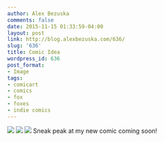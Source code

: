 ```yaml
---
author: Alex Bezuska
comments: false
date: 2015-11-15 01:33:59-04:00
layout: post
link: http://blog.alexbezuska.com/636/
slug: '636'
title: Comic Idea
wordpress_id: 636
post_format:
- Image
tags:
- comicart
- comics
- fox
- foxes
- indie comics
---
```

![](/images/2015/11/tumblr_nxu1r6eJi81u11b0ro1_1280.jpg)
![](/images/2015/11/tumblr_nxu1pzpSMF1u11b0ro1_1280.jpg)
![](/images/2015/11/tumblr_nxu1ooDCpR1u11b0ro1_1280.jpg)
Sneak peak at my new comic coming soon!
